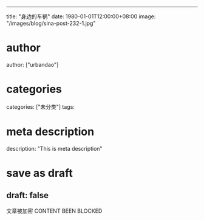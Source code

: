 
---
title: "身边的车祸"
date: 1980-01-01T12:00:00+08:00
image: "/images/blog/sina-post-232-1.jpg"
# author
author: ["urbandao"]
# categories
categories: ["未分类"]
tags: 
# meta description
description: "This is meta description"
# save as draft
draft: false
---

文章被加密 CONTENT BEEN BLOCKED
